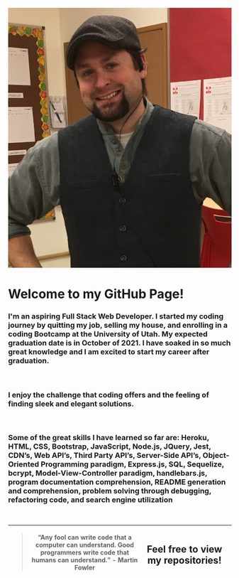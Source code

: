 
![That's me, Matt!](assets/images/me2.jpg)

# Welcome to my GitHub Page!

### I'm an aspiring Full Stack Web Developer. I started my coding journey by quitting my job, selling my house, and enrolling in a coding Bootcamp at the University of Utah. My expected graduation date is in October of 2021. I have soaked in so much great knowledge and I am excited to start my career after graduation.  
<br>

### I enjoy the challenge that coding offers and the feeling of finding sleek and elegant solutions. 
<br>

### Some of the great skills I have learned so far are: Heroku, HTML, CSS, Bootstrap, JavaScript, Node.js, JQuery, Jest, CDN’s, Web API’s, Third Party API’s, Server-Side API’s, Object-Oriented Programming paradigm, Express.js, SQL, Sequelize, bcrypt, Model-View-Controller paradigm, handlebars.js, program documentation comprehension, README generation and comprehension, problem solving through debugging, refactoring code, and search engine utilization   
<br>

<table>
  <thead>
    <tr>
      <th>
        <div>
          <blockquote>
            <p>“Any fool can write code that a computer can understand. Good programmers write code that humans can understand.” - Martin Fowler</p>
          </blockquote>
        </div>
      </th>
      <th>
        <h2> Feel free to view my repositories! </h2>
      <th>
    </tr>
  </thead>
</table>
